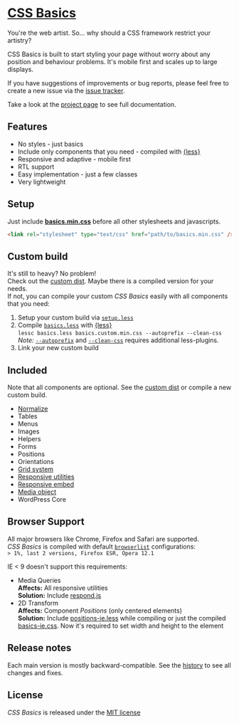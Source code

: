 # [CSS Basics](http://christoph-heich.de/css-basics)

You're the web artist. So... why should a CSS framework restrict your artistry?

CSS Basics is built to start styling your page without worry about any position and behaviour problems. It's mobile first and scales up to large displays.

If you have suggestions of improvements or bug reports, please feel free to create a new issue via the [issue tracker](https://github.com/cheich/CSS-Basics/issues).

Take a look at the [project page](http://christoph-heich.de/css-basics) to see full documentation.

## Features
* No styles - just basics
* Include only components that you need - compiled with [{less}](http://lesscss.org/)
* Responsive and adaptive - mobile first
* RTL support
* Easy implementation - just a few classes
* Very lightweight

## Setup
Just include [**basics.min.css**](/dist/basics.min.css) before all other stylesheets and javascripts.
```html
<link rel="stylesheet" type="text/css" href="path/to/basics.min.css" />
```

## Custom build
It's still to heavy? No problem!<br />
Check out the [custom dist](/dist/custom). Maybe there is a compiled version for your needs.<br />
If not, you can compile your custom _CSS Basics_ easily with all components that you need:
 1. Setup your custom build via [`setup.less`](/src/setup.less)
 2. Compile [`basics.less`](/src/basics.less) with [{less}](http://lesscss.org/)<br />
    `lessc basics.less basics.custom.min.css --autoprefix --clean-css`<br />
    *Note:* [`--autoprefix`](https://github.com/less/less-plugin-autoprefix) and
    [`--clean-css`](https://github.com/less/less-plugin-clean-css) requires additional less-plugins.
 3. Link your new custom build

## Included
Note that all components are optional. See the [custom dist](/dist/custom) or compile a new custom build.
 * [Normalize](https://necolas.github.io/normalize.css/)
 * Tables
 * Menus
 * Images
 * Helpers
 * Forms
 * Positions
 * Orientations
 * [Grid system](http://getbootstrap.com/css/#grid)
 * [Responsive utilities](http://getbootstrap.com/css/#responsive-utilities)
 * [Responsive embed](http://getbootstrap.com/components/#responsive-embed) 
 * [Media object](http://getbootstrap.com/components/#media)
 * WordPress Core

## Browser Support
All major browsers like Chrome, Firefox and Safari are supported.<br />
_CSS Basics_ is compiled with default [`browserlist`](https://github.com/ai/browserslist) configurations:<br />
`> 1%, last 2 versions, Firefox ESR, Opera 12.1`

IE < 9 doesn't support this requirements:
 * Media Queries<br />
  **Affects:** All responsive utilities<br />
  **Solution:** Include [respond.js](https://github.com/scottjehl/Respond)
 * 2D Transform<br />
  **Affects:** Component _Positions_ (only centered elements)<br />
  **Solution:** Include [positions-ie.less](/scr/components/positions-ie.less) while compiling or just the compiled [basics-ie.css](/dist/basics-ie.css). Now it's required to set width and height to the element

## Release notes
Each main version is mostly backward-compatible.
See the [history](https://github.com/cheich/CSS-Basics/blob/master/HISTORY.md) to see all changes and fixes.
    
## License
_CSS Basics_ is released under the [MIT license](https://github.com/cheich/CSS-Basics/blob/master/LICENSE.md)
